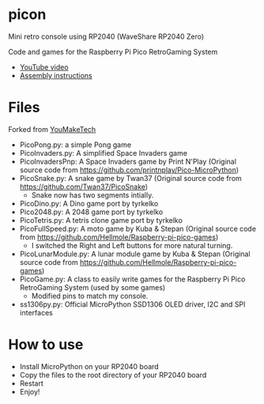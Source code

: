 # picon

Mini retro console using RP2040 (WaveShare RP2040 Zero)

Code and games for the Raspberry Pi Pico RetroGaming System
* [YouTube video](https://youtu.be/VYeIR5n5Few)
* [Assembly instructions](https://www.youmaketech.com/raspberry-pi-pico-retrogaming-system/)


Files
=====
Forked from [YouMakeTech](https://github.com/YouMakeTech/PicoRetroGamingSystem)

* PicoPong.py: a simple Pong game
* PicoInvaders.py: A simplified Space Invaders game
* PicoInvadersPnp: A Space Invaders game by Print N'Play (Original source code from https://github.com/printnplay/Pico-MicroPython)
* PicoSnake.py: A snake game by Twan37 (Original source code from https://github.com/Twan37/PicoSnake)
  * Snake now has two segments intially.
* PicoDino.py: A Dino game port by tyrkelko
* Pico2048.py: A 2048 game port by tyrkelko
* PicoTetris.py: A tetris clone game port by tyrkelko
* PicoFullSpeed.py: A moto game by Kuba & Stepan (Original source code from https://github.com/Hellmole/Raspberry-pi-pico-games)
  * I switched the Right and Left buttons for more natural turning.
* PicoLunarModule.py: A lunar module game by Kuba & Stepan (Original source code from https://github.com/Hellmole/Raspberry-pi-pico-games)
* PicoGame.py: A class to easily write games for the Raspberry Pi Pico RetroGaming System (used by some games)
  * Modified pins to match my console.
* ss1306py.py: Official MicroPython SSD1306 OLED driver, I2C and SPI interfaces

How to use
==========
* Install MicroPython on your RP2040 board
* Copy the files to the root directory of your RP2040 board
* Restart
* Enjoy!

